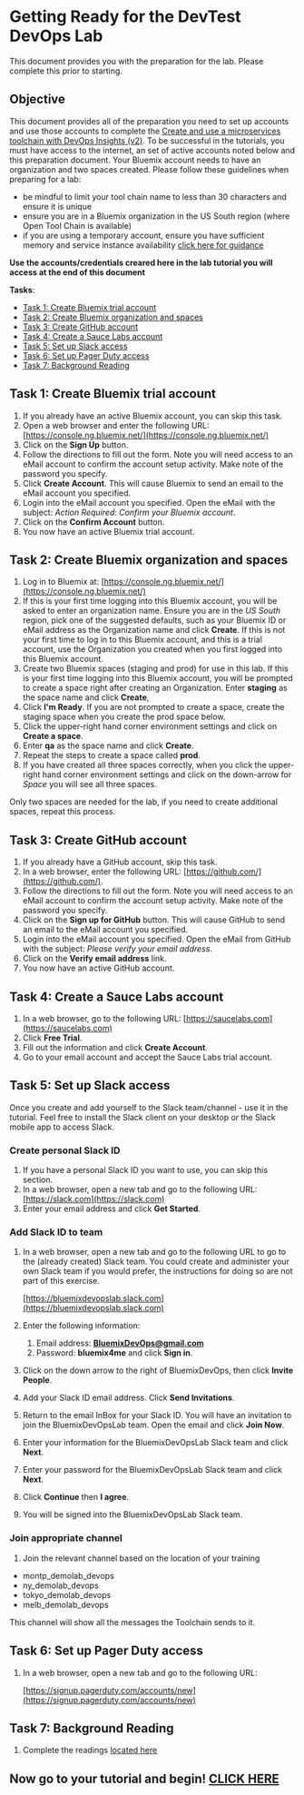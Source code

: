 # Getting Ready for the DevTest DevOps Lab
This document provides you with the preparation for the lab. Please complete this prior to starting.

## Objective

This document provides all of the preparation you need to set up accounts and use those accounts to complete the [Create and use a microservices toolchain with DevOps Insights (v2)](https://www.ibm.com/devops/method/tutorials/tutorial_toolchain_microservices_cd?task=1). To be successful in the tutorials, you must have access to the internet, an set of active accounts noted below and this preparation document. Your Bluemix account needs to have an organization and two spaces created.  Please follow these guidelines when preparing for a lab: 
- be mindful to limit your tool chain name to less than 30 characters and ensure it is unique
- ensure you are in a Bluemix organization in the US South region (where Open Tool Chain is available)  
- if you are using a temporary account, ensure you have sufficient memory and service instance availability
  [click here for guidance](https://console.bluemix.net/docs/pricing/index.html#bmtrial)
  
 **Use the accounts/credentials creared here in the lab tutorial you will access at the end of this document**


**Tasks**:
- [Task 1: Create Bluemix trial account](#task-1-create-bluemix-trial-account)
- [Task 2: Create Bluemix organization and spaces](#task-2-create-bluemix-organization-and-spaces)
- [Task 3: Create GitHub account](#task-3-create-github-account)
- [Task 4: Create a Sauce Labs account](#task-4-create-a-sauce-labs-account)
- [Task 5: Set up Slack access](#task-5-set-up-slack-access)
- [Task 6: Set up Pager Duty access](#task-6-set-up-pager-duty-access)
- [Task 7: Background Reading](#task-7-background-reading)

## Task 1: Create Bluemix trial account

1. If you already have an active Bluemix account, you can skip this task.
2. Open a web browser and enter the following URL: [https://console.ng.bluemix.net/](https://console.ng.bluemix.net/)
3. Click on the **Sign Up** button.
4. Follow the directions to fill out the form. Note you will need access to an eMail account to confirm the account setup activity. Make note of the password you specify.
5. Click **Create Account**. This will cause Bluemix to send an email to the eMail account you specified.
6. Login into the eMail account you specified. Open the eMail with the subject: _Action Required: Confirm your Bluemix account_.
7. Click on the **Confirm Account** button.
8. You now have an active Bluemix trial account.

## Task 2: Create Bluemix organization and spaces

1. Log in to Bluemix at: [https://console.ng.bluemix.net/](https://console.ng.bluemix.net/)
2. If this is your first time logging into this Bluemix account, you will be asked to enter an organization name. Ensure you are in the _US South_ region, pick one of the suggested defaults, such as your Bluemix ID or eMail address as the Organization name and click **Create**. If this is not your first time to log in to this Bluemix account, and this is a trial account, use the Organization you created when you first logged into this Bluemix account.
3. Create two Bluemix spaces (staging and prod) for use in this lab. If this is your first time logging into this Bluemix account, you will be prompted to create a space right after creating an Organization.  Enter **staging** as the space name and click **Create**,  
4. Click **I'm Ready**.  If you are not prompted to create a space, create the staging space when you create the prod space below.
5. Click the upper-right hand corner environment settings and click on **Create a space**.
6. Enter **qa** as the space name and click **Create**.
7. Repeat the steps to create a space called **prod**.
8. If you have created all three spaces correctly, when you click the upper-right hand corner environment settings and click on the down-arrow for _Space_ you will see all three spaces.

Only two spaces are needed for the lab, if you need to create additional spaces, repeat this process.

## Task 3: Create GitHub account

1. If you already have a GitHub account, skip this task.
2. In a web browser, enter the following URL: [https://github.com/](https://github.com/).
3. Follow the directions to fill out the form. Note you will need access to an eMail account to confirm the account setup activity. Make note of the password you specify.
4. Click on the **Sign up for GitHub** button. This will cause GitHub to send an email to the eMail account you specified.
5. Login into the eMail account you specified. Open the eMail from GitHub with the subject: _Please verify your email address_.
6. Click on the **Verify email address** link.
8. You now have an active GitHub account.

## Task 4: Create a Sauce Labs account

1. In a web browser, go to the following URL: [https://saucelabs.com](https://saucelabs.com)
2. Click **Free Trial**.
3. Fill out the information and click **Create Account**.
4. Go to your email account and accept the Sauce Labs trial account.

## Task 5: Set up Slack access

Once you create and add yourself to the Slack team/channel - use it in the tutorial. Feel free to install the Slack client on your desktop or the Slack mobile app to access Slack.

### Create personal Slack ID

1. If you have a personal Slack ID you want to use, you can skip this section.
2. In a web browser, open a new tab and go to the following URL:
   [https://slack.com](https://slack.com)
3. Enter your email address and click **Get Started**.

### Add Slack ID to team

1. In a web browser, open a new tab and go to the following URL to go to the (already created) Slack team.  You could create and administer your own Slack team if you would prefer, the instructions for doing so are not part of this exercise.

   [https://bluemixdevopslab.slack.com](https://bluemixdevopslab.slack.com)

2. Enter the following information:
   1. Email address: **BluemixDevOps@gmail.com**
   2. Password: **bluemix4me**
      and click **Sign in**.

3. Click on the down arrow to the right of BluemixDevOps, then click **Invite People**.
4. Add your Slack ID email address.  Click **Send Invitations**.
5. Return to the email InBox for your Slack ID.  You will have an invitation to join the BluemixDevOpsLab team.  Open the email and click **Join Now**.
6. Enter your information for the BluemixDevOpsLab Slack team and click **Next**.
7. Enter your password for the BluemixDevOpsLab Slack team and click **Next**.
8. Click **Continue** then **I agree**.
9. You will be signed into the BluemixDevOpsLab Slack team.

### Join appropriate channel

1. Join the relevant channel based on the location of your training

- montp_demolab_devops
- ny_demolab_devops
- tokyo_demolab_devops
- melb_demolab_devops

This channel will show all the messages the Toolchain sends to it.

## Task 6: Set up Pager Duty access

1. In a web browser, open a new tab and go to the following URL:

   [https://signup.pagerduty.com/accounts/new](https://signup.pagerduty.com/accounts/new)
   
## Task 7: Background Reading

1. Complete the readings [located here](https://github.com/palistra/devops-demolabs/blob/master/lab-1-read-template-paper.md)



## Now go to your tutorial and begin! [CLICK HERE](https://www.ibm.com/devops/method/tutorials/tutorial_toolchain_microservices_cd)


